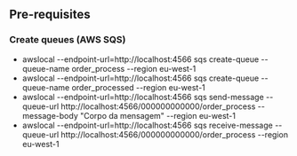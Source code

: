 ## Pre-requisites

### Create queues (AWS SQS)
* awslocal --endpoint-url=http://localhost:4566 sqs create-queue --queue-name order_process --region eu-west-1
* awslocal --endpoint-url=http://localhost:4566 sqs create-queue --queue-name order_processed --region eu-west-1
* awslocal --endpoint-url=http://localhost:4566 sqs send-message --queue-url http://localhost:4566/000000000000/order_process --message-body "Corpo da mensagem" --region eu-west-1
* awslocal --endpoint-url=http://localhost:4566 sqs receive-message --queue-url http://localhost:4566/000000000000/order_process --region eu-west-1